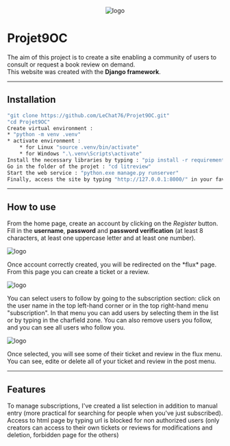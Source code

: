 <p align="center">
 <img alt="logo" src="https://github.com/LeChat76/Projet9OC/assets/119883313/93b79d39-0b2f-4a2b-aeb4-e1641983a0bc">
</p>

# Projet9OC
The aim of this project is to create a site enabling a community of users to consult or request a book review on demand.  
This website was created with the __Django framework__.

--------------------------------------------------------------------------------------------------------------------------------------------------

## Installation
```sh
"git clone https://github.com/LeChat76/Projet9OC.git"
"cd Projet9OC"
Create virtual environment :
* "python -m venv .venv"
* activate environment :
    * for Linux "source .venv/bin/activate"
    * for Windows ".\.venv\Scripts\activate"
Install the necessary libraries by typing : "pip install -r requirements.txt"
Go in the folder of the projet : "cd litreview"
Start the web service : "python.exe manage.py runserver"
Finally, access the site by typing "http://127.0.0.1:8000/" in your favorite navigator
```

--------------------------------------------------------------------------------------------------------------------------------------------------

## How to use
From the home page, create an account by clicking on the *Register* button.  
Fill in the __username__, __password__ and __password verification__ (at least 8 characters, at least one uppercase letter and at least one number).
<p>
 <img alt="logo" src="https://github.com/LeChat76/Projet9OC/assets/119883313/d0a5b491-c8ca-40e7-afaa-6b66a9e81bdb">
</p>
Once account correctly created, you will be redirected on the *flux* page.  
From this page you can create a ticket or a review.
<p>
 <img alt="logo" src="https://github.com/LeChat76/Projet9OC/assets/119883313/67705f30-c1d0-4246-9a4a-ecb7adc6a969">
</p>
You can select users to follow by going to the subscription section: click on the user name in the top left-hand corner or in the top right-hand menu "subscription".  
In that menu you can add users by selecting them in the list or by typing in the charfield zone. You can also remove users you follow, and you can see all users who follow you.
<p>
 <img alt="logo" src="https://github.com/LeChat76/Projet9OC/assets/119883313/8a8f3eb1-974a-46a3-af2b-d5e58c78992a">
</p>
Once selected, you will see some of their ticket and review in the flux menu.  
You can see, edite or delete all of your ticket and review in the post menu.

--------------------------------------------------------------------------------------------------------------------------------------------------

## Features
To manage subscriptions, I've created a list selection in addition to manual entry (more practical for searching for people when you've just subscribed).  
Access to html page by typing url is blocked for non authorized users (only creators can access to their own tickets or reviews for modifications and deletion, forbidden page for the others)





